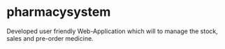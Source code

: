 # pharmacysystem
Developed user friendly Web-Application which will to manage the stock, sales and pre-order medicine. 
